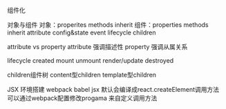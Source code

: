 组件化

对象与组件
对象：properites methods inherit
组件：properties methods inherit attribute config&state event lifecycle children

attribute vs property
attribute 强调描述性
property 强调从属关系

lifecycle
created
mount
unmount
render/update
destroyed

children组件树
content型children
template型children

JSX
环境搭建 webpack babel
jsx 默认会编译成react.createElement调用方法 可以通过webpack配置修改progama 来自定义调用方法